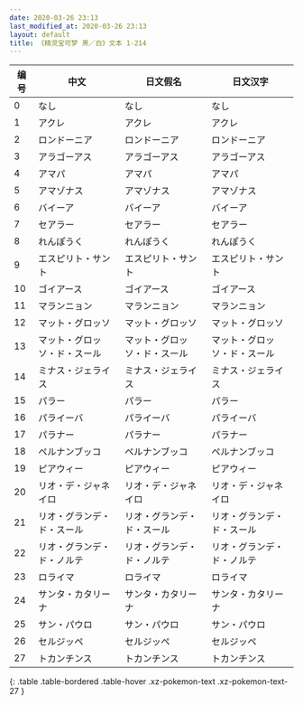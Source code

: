 ```yaml
---
date: 2020-03-26 23:13
last_modified_at: 2020-03-26 23:13
layout: default
title: 《精灵宝可梦 黑／白》文本 1-214
---
```

| 编号 | 中文 | 日文假名 | 日文汉字 |
| ---- | ---- | ---- | --- |
| 0 | なし | なし | なし |
| 1 | アクレ | アクレ | アクレ |
| 2 | ロンドーニア | ロンドーニア | ロンドーニア |
| 3 | アラゴーアス | アラゴーアス | アラゴーアス |
| 4 | アマパ | アマパ | アマパ |
| 5 | アマゾナス | アマゾナス | アマゾナス |
| 6 | バイーア | バイーア | バイーア |
| 7 | セアラー | セアラー | セアラー |
| 8 | れんぽうく | れんぽうく | れんぽうく |
| 9 | エスピリト・サント | エスピリト・サント | エスピリト・サント |
| 10 | ゴイアース | ゴイアース | ゴイアース |
| 11 | マランニョン | マランニョン | マランニョン |
| 12 | マット・グロッソ | マット・グロッソ | マット・グロッソ |
| 13 | マット・グロッソ・ド・スール | マット・グロッソ・ド・スール | マット・グロッソ・ド・スール |
| 14 | ミナス・ジェライス | ミナス・ジェライス | ミナス・ジェライス |
| 15 | パラー | パラー | パラー |
| 16 | パライーバ | パライーバ | パライーバ |
| 17 | パラナー | パラナー | パラナー |
| 18 | ペルナンブッコ | ペルナンブッコ | ペルナンブッコ |
| 19 | ピアウィー | ピアウィー | ピアウィー |
| 20 | リオ・デ・ジャネイロ | リオ・デ・ジャネイロ | リオ・デ・ジャネイロ |
| 21 | リオ・グランデ・ド・スール | リオ・グランデ・ド・スール | リオ・グランデ・ド・スール |
| 22 | リオ・グランデ・ド・ノルテ | リオ・グランデ・ド・ノルテ | リオ・グランデ・ド・ノルテ |
| 23 | ロライマ | ロライマ | ロライマ |
| 24 | サンタ・カタリーナ | サンタ・カタリーナ | サンタ・カタリーナ |
| 25 | サン・パウロ | サン・パウロ | サン・パウロ |
| 26 | セルジッペ | セルジッペ | セルジッペ |
| 27 | トカンチンス | トカンチンス | トカンチンス |
{: .table .table-bordered .table-hover .xz-pokemon-text .xz-pokemon-text-27 }